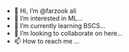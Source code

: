 - 👋 Hi, I’m @farzook ali
- 👀 I’m interested in ML...
- 🌱 I’m currently learning BSCS...
- 💞️ I’m looking to collaborate on here...
- 📫 How to reach me ...

<!---
farzook/farzook is a ✨ special ✨ repository because its `README.md` (this file) appears on your GitHub profile.
You can click the Preview link to take a look at your changes.
--->
